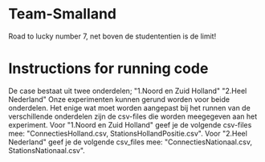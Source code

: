 # Team-Smalland
Road to lucky number 7, net boven de studententien is de limit!

# Instructions for running code
De case bestaat uit twee onderdelen;
  "1.Noord en Zuid Holland"
  "2.Heel Nederland"
Onze experimenten kunnen gerund worden voor beide onderdelen. Het enige wat
moet worden aangepast bij het runnen van de verschillende onderdelen zijn de
csv-files die worden meegegeven aan het experiment.
Voor "1.Noord en Zuid Holland" geef je de volgende csv-files mee: "ConnectiesHolland.csv, StationsHollandPositie.csv". Voor "2.Heel Nederland" geef je de volgende csv_files mee: "ConnectiesNationaal.csv, StationsNationaal.csv".
